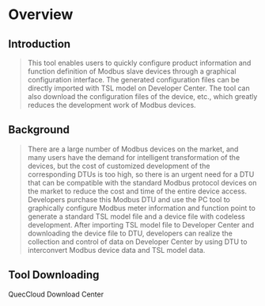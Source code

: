 # Overview

## **Introduction**

> This tool enables users to quickly configure product information and function definition of Modbus slave devices through a graphical configuration interface. The generated configuration files can be directly imported with TSL model on Developer Center. The tool can also download the configuration files of the device, etc., which greatly reduces the development work of Modbus devices.

## **Background**

> There are a large number of Modbus devices on the market, and many users have the demand for intelligent transformation of the devices, but the cost of customized development of the corresponding DTUs is too high, so there is an urgent need for a DTU that can be compatible with the standard Modbus protocol devices on the market to reduce the cost and time of the entire device access. Developers purchase this Modbus DTU and use the PC tool to graphically configure Modbus meter information and function point to generate a standard TSL model file and a device file with codeless development. After importing TSL model file to Developer Center and downloading the device file to DTU, developers can realize the collection and control of data on Developer Center by using DTU to interconvert Modbus device data and TSL model data.  

## **Tool Downloading**

<a :href="getUrl('menuCode=DEVL_UTIL&resourceType=C', 'en')" target="_blank">QuecCloud Download Center</a>


  